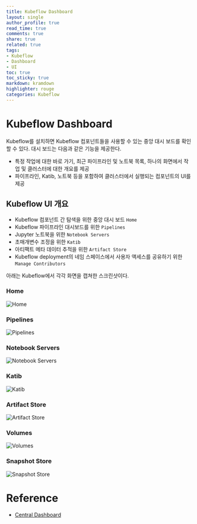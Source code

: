 ```yaml
---
title: Kubeflow Dashboard
layout: single
author_profile: true
read_time: true
comments: true
share: true
related: true
tags:
- Kubeflow
- Dashboard
- UI
toc: true
toc_sticky: true
markdown: kramdown
highlighter: rouge
categories: Kubeflow
---
```


# Kubeflow Dashboard
Kubeflow를 설치하면 Kubeflow 컴포넌트들을 사용할 수 있는 중앙 대시 보드를 확인할 수 있다. 대시 보드는 다음과 같은 기능을 제공한다.
* 특정 작업에 대한 바로 가기, 최근 파이프라인 및 노트북 목록, 하나의 화면에서 작업 및 클러스터에 대한 개요를 제공
* 파이프라인, Katib, 노트북 등을 포함하여 클러스터에서 실행되는 컴포넌트의 UI를 제공

## Kubeflow UI 개요
* Kubeflow 컴포넌트 간 탐색을 위한 중앙 대시 보드 `Home`
* Kubeflow 파이프라인 대시보드를 위한 `Pipelines`
* Jupyter 노트북을 위한 `Notebook Servers`
*  초매개변수 조정을 위한 `Katib`
* 아티팩트 메타 데이터 추적을 위한 `Artifact Store`
* Kubeflow deployment의 네임 스페이스에서 사용자 액세스를 공유하기 위한 `Manage Contributors`

아래는 Kubeflow에서 각각 화면을 캡쳐한 스크린샷이다.

### Home
![Home](https://user-images.githubusercontent.com/6668548/98672273-e9d53f80-2398-11eb-8af2-563e27307c9f.png)

### Pipelines
![Pipelines](https://user-images.githubusercontent.com/6668548/98672284-ee99f380-2398-11eb-85bd-f616f1e60cd2.png)

### Notebook Servers
![Notebook Servers](https://user-images.githubusercontent.com/6668548/98672296-f2c61100-2398-11eb-80cc-c92606291333.png)

### Katib
![Katib](https://user-images.githubusercontent.com/6668548/98672312-f78ac500-2398-11eb-889f-73a03a7ebdc5.png)

### Artifact Store
![Artifact Store](https://user-images.githubusercontent.com/6668548/98672329-fe193c80-2398-11eb-8ac1-332f6b75fcd9.png)

### Volumes
![Volumes](https://user-images.githubusercontent.com/6668548/98672347-040f1d80-2399-11eb-82ea-87e3b1fa789a.png)

### Snapshot Store
![Snapshot Store](https://user-images.githubusercontent.com/6668548/98672364-08d3d180-2399-11eb-81f5-5401cdfc0d33.png)

# Reference
* [Central Dashboard](https://www.kubeflow.org/docs/components/central-dash/overview/)
